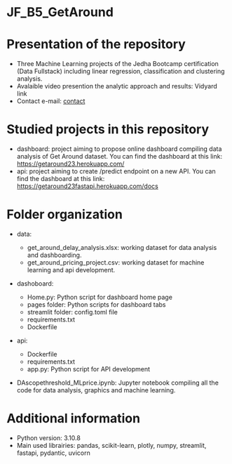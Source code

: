 # JF_B5_GetAround

# Presentation of the repository
- Three Machine Learning projects of the Jedha Bootcamp certification (Data Fullstack) including linear regression, classification and clustering analysis.
- Avalaible video presention the analytic approach and results: Vidyard link
- Contact e-mail: [contact](noyer.estelle@gmail.com)

# Studied projects in this repository
- dashboard: project aiming to propose online dashboard compiling data analysis of Get Around dataset. You can find the dashboard at this link: https://getaround23.herokuapp.com/
- api: project aiming to create /predict endpoint on a new API. You can find the dashboard at this link: https://getaround23fastapi.herokuapp.com/docs

# Folder organization
- data:
    - get_around_delay_analysis.xlsx: working dataset for data analysis and dashboarding.
    - get_around_pricing_project.csv: working dataset for machine learning and api development.

- dashoboard:
    - Home.py: Python script for dashboard home page
    - pages folder: Python scripts for dashboard tabs
    - streamlit folder: config.toml file
    - requirements.txt
    - Dockerfile

- api:
    - Dockerfile
    - requirements.txt
    - app.py: Python script for API development

- DAscopethreshold_MLprice.ipynb: Jupyter notebook compiling all the code for data analysis, graphics and machine learning.

# Additional information
- Python version: 3.10.8
- Main used librairies: pandas, scikit-learn, plotly, numpy, streamlit, fastapi, pydantic, uvicorn
